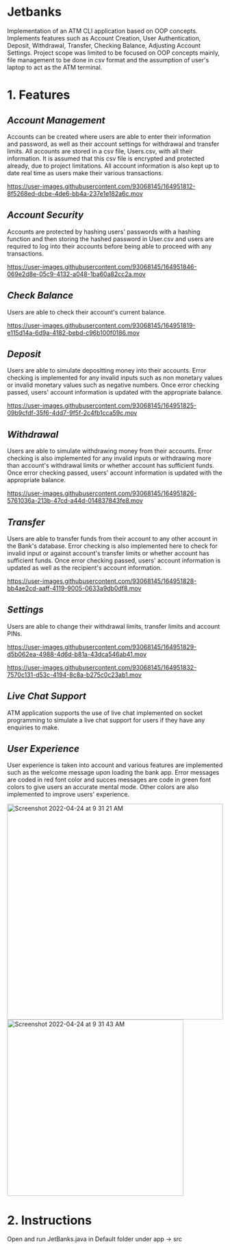 # Jetbanks
Implementation of an ATM CLI application based on OOP concepts. Implements features such as Account Creation, User Authentication, Deposit, Withdrawal, Transfer, Checking Balance, Adjusting Account Settings. Project scope was limited to be focused on OOP concepts mainly, file management to be done in csv format and the assumption of user's laptop to act as the ATM terminal.

# 1. Features
## *Account Management*
Accounts can be created where users are able to enter their information and password, as well as their account settings for withdrawal and transfer limits. All accounts are stored in a csv file, Users.csv, with all their information. It is assumed that this csv file is encrypted and protected already, due to project limitations. All account information is also kept up to date real time as users make their various transactions.



https://user-images.githubusercontent.com/93068145/164951812-8f5268ed-dcbe-4de6-bb4a-237e1e182a6c.mov



## *Account Security*
Accounts are protected by hashing users' passwords with a hashing function and then storing the hashed password in User.csv and users are required to log into their accounts before being able to proceed with any transactions.


https://user-images.githubusercontent.com/93068145/164951846-069e2d8e-05c9-4132-a048-1ba60a82cc2a.mov


## *Check Balance*
Users are able to check their account's current balance.


https://user-images.githubusercontent.com/93068145/164951819-e115d14a-6d9a-4182-bebd-c96b100f0186.mov


## *Deposit*
Users are able to simulate depositting money into their accounts. Error checking is implemented for any invalid inputs such as non monetary values or invalid monetary values such as negative numbers. Once error checking passed, users' account information is updated with the appropriate balance.


https://user-images.githubusercontent.com/93068145/164951825-09b9cfdf-35f6-4dd7-9f5f-2c4fb1cca59c.mov


## *Withdrawal*
Users are able to simulate withdrawing money from their accounts. Error checking is also implemented for any invalid inputs or withdrawing more than account's withdrawal limits or whether account has sufficient funds. Once error checking passed, users' account information is updated with the appropriate balance. 


https://user-images.githubusercontent.com/93068145/164951826-5761036a-213b-47cd-a44d-014837843fe8.mov


## *Transfer*
Users are able to transfer funds from their account to any other account in the Bank's database. Error checking is also implemented here to check for invalid input or against account's transfer limits or whether account has sufficient funds. Once error checking passed, users' account information is updated as well as the recipient's account information.


https://user-images.githubusercontent.com/93068145/164951828-bb4ae2cd-aaff-4119-9005-0633a9db0df8.mov


## *Settings*
Users are able to change their withdrawal limits, transfer limits and account PINs. 


https://user-images.githubusercontent.com/93068145/164951829-d5b062ea-4988-4d6d-b81a-43dca546ab41.mov



https://user-images.githubusercontent.com/93068145/164951832-7570c131-d53c-4194-8c8a-b275c0c23ab1.mov


## *Live Chat Support*
ATM application supports the use of live chat implemented on socket programming to simulate a live chat support for users if they have any enquiries to make.

## *User Experience*
User experience is taken into account and various features are implemented such as the welcome message upon loading the bank app. Error messages are coded in red font color and succes messages are code in green font colors to give users an accurate mental mode. Other colors are also implemented to improve users' experience.

<img width="504" alt="Screenshot 2022-04-24 at 9 31 21 AM" src="https://user-images.githubusercontent.com/93068145/164951865-c028aecd-3dbf-49c2-b27c-0cf9c6ff29a7.png">

<img width="412" alt="Screenshot 2022-04-24 at 9 31 43 AM" src="https://user-images.githubusercontent.com/93068145/164951874-3118b4f6-1a7f-47dd-b75b-c4e09a195911.png">

# 2. Instructions
Open and run JetBanks.java in Default folder under app -> src 
